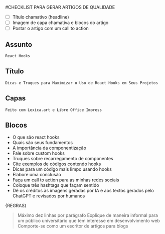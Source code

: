 #CHECKLIST PARA GERAR ARTIGOS DE QUALIDADE
- [ ] Título chamativo (headline)
- [ ] Imagem de capa chamativa e blocos do artigo
- [ ] Postar o artigo com um call to action

## Assunto
    React Hooks
## Título
    Dicas e Truques para Maximizar o Uso de React Hooks em Seus Projetos

## Capas
    Feito com Lexica.art e Libre Office Impress

## Blocos
- O que são react hooks
- Quais são seus fundamentos
- A importância da componentização
- Fale sobre custom hooks
- Truques sobre recarregamento de componentes
- Cite exemplos de códigos contendo hooks
- Dicas para um código mais limpo usando hooks
- Elabore uma conclusão
- Faça um call to action para as minhas redes sociais
- Coloque três hashtags que façam sentido
- Dê os créditos às imagens geradas por IA e aos textos gerados pelo ChatGPT e revisados por humanos

{REGRAS}
> Máximo dez linhas por parágrafo
> Explique de maneira informal para um público universitário que tem interesse em desenvolvimento web
> Comporte-se como um escritor de artigos para blogs